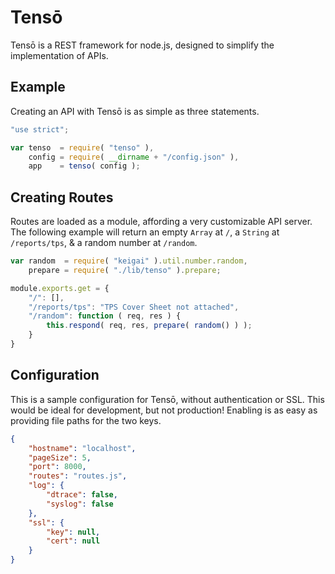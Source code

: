 Tensō
=====

Tensō is a REST framework for node.js, designed to simplify the implementation of APIs.

## Example
Creating an API with Tensō is as simple as three statements.

```javascript
"use strict";

var tenso  = require( "tenso" ),
    config = require( __dirname + "/config.json" ),
    app    = tenso( config );
```

## Creating Routes
Routes are loaded as a module, affording a very customizable API server. The following example will return an empty `Array` at `/`, a `String` at `/reports/tps`, & a random number at `/random`.

```javascript
var random  = require( "keigai" ).util.number.random,
    prepare = require( "./lib/tenso" ).prepare;

module.exports.get = {
	"/": [],
	"/reports/tps": "TPS Cover Sheet not attached",
	"/random": function ( req, res ) {
		this.respond( req, res, prepare( random() ) );
	}
}
```

## Configuration
This is a sample configuration for Tensō, without authentication or SSL. This would be ideal for development, but not production! Enabling is as easy as providing file paths for the two keys.

```json
{
	"hostname": "localhost",
	"pageSize": 5,
	"port": 8000,
	"routes": "routes.js",
	"log": {
		"dtrace": false,
		"syslog": false
	},
	"ssl": {
		"key": null,
		"cert": null
	}
}
```
